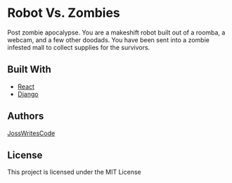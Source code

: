 # Robot Vs. Zombies

Post zombie apocalypse. You are a makeshift robot built out of a roomba, a webcam, and a few other doodads. You have been sent into a zombie infested mall to collect supplies for the survivors.

## Built With

- [React](https://reactjs.org/)
- [Django](https://www.djangoproject.com/)

## Authors

[JossWritesCode](https://github.com/JossWritesCode)

## License

This project is licensed under the MIT License
